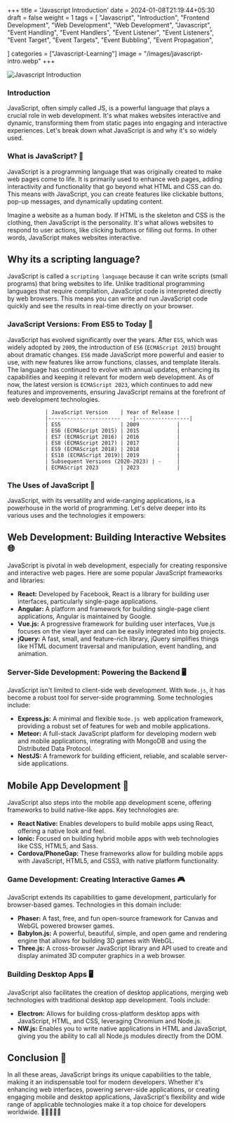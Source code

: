 +++
title = 'Javascript Introduction'
date = 2024-01-08T21:19:44+05:30
draft = false
weight = 1
tags = [
        "Javascript",
        "Introduction",
        "Frontend Development",
        "Web Development",
        "Web Development",
        "Javascript",
        "Event Handling",
        "Event Handlers",
        "Event Listener",
        "Event Listeners",
        "Event Target",
        "Event Targets",
        "Event Bubbling",
        "Event Propagation",
    
]
categories = ["Javascript-Learning"]
image = "/images/javascript-intro.webp"
+++

![Javascript Introduction](/images/javascript-intro.webp)

### Introduction

JavaScript, often simply called JS, is a powerful language that plays a crucial role in web development. It's what makes websites interactive and dynamic, transforming them from static pages into engaging and interactive experiences. Let's break down what JavaScript is and why it's so widely used.

### What is JavaScript? 🤔

JavaScript is a programming language that was originally created to make web pages come to life. It is primarily used to enhance web pages, adding interactivity and functionality that go beyond what HTML and CSS can do. This means with JavaScript, you can create features like clickable buttons, pop-up messages, and dynamically updating content.

Imagine a website as a human body. If HTML is the skeleton and CSS is the clothing, then JavaScript is the personality. It's what allows websites to respond to user actions, like clicking buttons or filling out forms. In other words, JavaScript makes websites interactive.

## Why its a scripting language?

JavaScript is called a `scripting language` because it can write scripts (small programs) that bring websites to life. Unlike traditional programming languages that require compilation, JavaScript code is interpreted directly by web browsers. This means you can write and run JavaScript code quickly and see the results in real-time directly on your browser.

### JavaScript Versions: From ES5 to Today 🔄

JavaScript has evolved significantly over the years. After `ES5`, which was widely adopted by `2009`, the introduction of `ES6` (`ECMAScript 2015`) brought about dramatic changes. `ES6` made JavaScript more powerful and easier to use, with new features like arrow functions, classes, and template literals. The language has continued to evolve with annual updates, enhancing its capabilities and keeping it relevant for modern web development. As of now, the latest version is `ECMAScript 2023`, which continues to add new features and improvements, ensuring JavaScript remains at the forefront of web development technologies.

```
            | JavaScript Version    | Year of Release |
            |-----------------------   -|-----------------|
            | ES5                   | 2009            |
            | ES6 (ECMAScript 2015) | 2015            |
            | ES7 (ECMAScript 2016) | 2016            |
            | ES8 (ECMAScript 2017) | 2017            |
            | ES9 (ECMAScript 2018) | 2018            |
            | ES10 (ECMAScript 2019)| 2019            |
            | Subsequent Versions (2020-2023) | -     |
            | ECMAScript 2023       | 2023            |

```

### The Uses of JavaScript 🚀

JavaScript, with its versatility and wide-ranging applications, is a powerhouse in the world of programming. Let's delve deeper into its various uses and the technologies it empowers:

## Web Development: Building Interactive Websites 🌐

JavaScript is pivotal in web development, especially for creating responsive and interactive web pages. Here are some popular JavaScript frameworks and libraries:

- **React:** Developed by Facebook, React is a library for building user interfaces, particularly single-page applications.
- **Angular:** A platform and framework for building single-page client applications, Angular is maintained by Google.
- **Vue.js:** A progressive framework for building user interfaces, Vue.js focuses on the view layer and can be easily integrated into big projects.
- **jQuery:** A fast, small, and feature-rich library, jQuery simplifies things like HTML document traversal and manipulation, event handling, and animation.

### Server-Side Development: Powering the Backend 🖥️

JavaScript isn't limited to client-side web development. With `Node.js`, it has become a robust tool for server-side programming. Some technologies include:

- **Express.js:** A minimal and flexible `Node.js `web application framework, providing a robust set of features for web and mobile applications.
- **Meteor:** A full-stack JavaScript platform for developing modern web and mobile applications, integrating with MongoDB and using the Distributed Data Protocol.
- **NestJS:** A framework for building efficient, reliable, and scalable server-side applications.

## Mobile App Development 📱

JavaScript also steps into the mobile app development scene, offering frameworks to build native-like apps. Key technologies are:

- **React Native:** Enables developers to build mobile apps using React, offering a native look and feel.
- **Ionic:** Focused on building hybrid mobile apps with web technologies like CSS, HTML5, and Sass.
- **Cordova/PhoneGap:** These frameworks allow for building mobile apps with JavaScript, HTML5, and CSS3, with native platform functionality.

### Game Development: Creating Interactive Games 🎮

JavaScript extends its capabilities to game development, particularly for browser-based games. Technologies in this domain include:

- **Phaser:** A fast, free, and fun open-source framework for Canvas and WebGL powered browser games.
- **Babylon.js:** A powerful, beautiful, simple, and open game and rendering engine that allows for building 3D games with WebGL.
- **Three.js:** A cross-browser JavaScript library and API used to create and display animated 3D computer graphics in a web browser.

### Building Desktop Apps 🖥️

JavaScript also facilitates the creation of desktop applications, merging web technologies with traditional desktop app development. Tools include:

- **Electron:** Allows for building cross-platform desktop apps with JavaScript, HTML, and CSS, leveraging Chromium and Node.js.
- **NW.js:** Enables you to write native applications in HTML and JavaScript, giving you the ability to call all Node.js modules directly from the DOM.

## Conclusion 🎉

In all these areas, JavaScript brings its unique capabilities to the table, making it an indispensable tool for modern developers. Whether it's enhancing web interfaces, powering server-side applications, or creating engaging mobile and desktop applications, JavaScript's flexibility and wide range of applicable technologies make it a top choice for developers worldwide. 🚀👩‍💻👨‍💻
